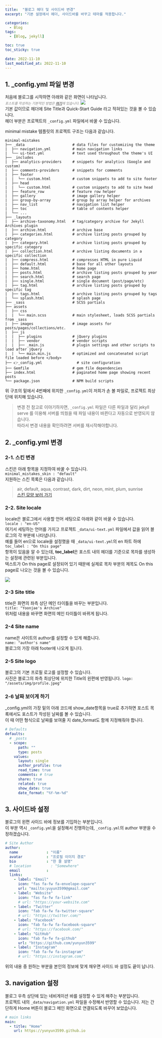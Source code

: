 ```yaml
---
title:  "블로그 헤더 및 사이드바 변경"
excerpt: "기본 설정에서 헤더, 사이드바를 바꾸고 테마를 적용합니다."

categories:
  - Blog
tags:
  - [Blog, jekyll]

toc: true
toc_sticky: true
 
date: 2022-11-10
last_modified_at: 2022-11-10
---
```


## 1. _config.yml 파일 변경
처음에 블로그를 시작하면 아래와 같은 화면이 나타납니다.  
*<span style="color:gray; font-size:0.7rem;">포스트를 작성하는 기본적인 방법은 [여기](https://yunyun3599.github.io/blog/how_to_post/)에 있습니다.</span>*
![](/assets/img/2022-11-10-project_setting_1.png)  
기본 값이므로 헤더에 Site Title과 Quick-Start Guide 라고 적혀있는 것을 볼 수 있습니다.  
헤더 부분은 프로젝트의 `_config.yml` 파일에서 바꿀 수 있습니다.  

minimal mistake 템플릿의 프로젝트 구조는 다음과 같습니다.
```
minimal-mistakes
├── _data                      # data files for customizing the theme
|  ├── navigation.yml          # main navigation links
|  └── ui-text.yml             # text used throughout the theme's UI
├── _includes
|  ├── analytics-providers     # snippets for analytics (Google and custom)
|  ├── comments-providers      # snippets for comments
|  ├── footer
|  |  └── custom.html          # custom snippets to add to site footer
|  ├── head
|  |  └── custom.html          # custom snippets to add to site head
|  ├── feature_row             # feature row helper
|  ├── gallery                 # image gallery helper
|  ├── group-by-array          # group by array helper for archives
|  ├── nav_list                # navigation list helper
|  ├── toc                     # table of contents helper
|  └── ...
├── _layouts
|  ├── archive-taxonomy.html   # tag/category archive for Jekyll Archives plugin
|  ├── archive.html            # archive base
|  ├── categories.html         # archive listing posts grouped by category
|  ├── category.html           # archive listing posts grouped by specific category
|  ├── collection.html         # archive listing documents in a specific collection
|  ├── compress.html           # compresses HTML in pure Liquid
|  ├── default.html            # base for all other layouts
|  ├── home.html               # home page
|  ├── posts.html              # archive listing posts grouped by year
|  ├── search.html             # search page
|  ├── single.html             # single document (post/page/etc)
|  ├── tag.html                # archive listing posts grouped by specific tag
|  ├── tags.html               # archive listing posts grouped by tags
|  └── splash.html             # splash page
├── _sass                      # SCSS partials
├── assets
|  ├── css
|  |  └── main.scss            # main stylesheet, loads SCSS partials from _sass
|  ├── images                  # image assets for posts/pages/collections/etc.
|  ├── js
|  |  ├── plugins              # jQuery plugins
|  |  ├── vendor               # vendor scripts
|  |  ├── _main.js             # plugin settings and other scripts to load after jQuery
|  |  └── main.min.js          # optimized and concatenated script file loaded before </body>
├── 👉_config.yml                # site configuration
├── Gemfile                    # gem file dependencies
├── index.html                 # paginated home page showing recent posts
└── package.json               # NPM build scripts
```
위 구조의 밑에서 4번째에 위치한 `_config.yml`이 저희가 손 볼 파일로, 프로젝트 최상단에 위치해 있습니다.

>변경 전 참고로 이야기하자면, `_config.yml` 파일은 다른 파일과 달리 jekyll serve 를 이용해 서버를 띄웠을 때 파일 내용이 바뀐다고 자동으로 반영되지 않습니다.  
따라서 변경 내용을 확인하려면 서버를 재시작해야합니다.



## 2. _config.yml 변경
### 2-1. 스킨 변경
스킨은 아래 항목을 지정하여 바꿀 수 있습니다.  
`minimal_mistakes_skin : "default"`  
지원하는 스킨 목록은 다음과 같습니다.  
> air, default, aqua, contrast, dark, dirt, neon, mint, plum, sunrise  
[스킨 모양 보러 가기](https://mmistakes.github.io/minimal-mistakes/docs/configuration/#site-settings)

### 2-2. Site locale
locale은 블로그에서 사용할 언어 세팅으로 아래와 같이 바꿀 수 있습니다.  
`locale : "en-US"`  
여기서 세팅하는 언어를 가지고 프로젝트 `_data/ui-text.yml` 파일에서 값을 읽어 블로그의 각 부분에 나타냅니다.  
예를 들어 en으로 locale을 설정했을 때 `_data/ui-text.yml`의 en 파트 하에  
`toc_label : "On this page"`  
항목이 있음을 알 수 있는데, **toc_label**은 포스트 내의 헤더를 기준으로 목차를 생성하는 설정에 관련된 부분입니다.  
텍스트가 On this page로 설정되어 있기 때문에 실제로 목차 부분의 제목도 On this page로 나오는 것을 볼 수 있습니다.  

![](/assets//img/2022-11-10-project_setting_2.png)

### 2-3 Site title
title은 화면의 좌측 상단 메인 타이틀을 바꾸는 부분입니다.  
`title: "Yoonjae's Archive"`  
위처럼 내용을 바꾸면 화면의 메인 타이틀이 바뀌게 됩니다.

### 2-4 Site name
name은 사이트의 author를 설정할 수 있게 해줍니다.  
`name: "author's name"`  
블로그의 가장 아래 footer에 나오게 됩니다. 

### 2-5 Site logo
블로그의 기본 프로필 로고를 설정할 수 있습니다.   
사진은 블로그의 좌측 최상단에 위치한 Title의 왼편에 반영됩니다.
`logo: "/assets/img/profile.jpeg"`

### 2-6 날짜 보이게 하기
_config.yml의 가장 밑의 아래 코드에 show_date항목을 true로 추가하면 포스트 목록에서도 포스트가 작성된 날짜를 볼 수 있습니다.  
이 때 어떤 형식으로 날짜를 보여줄 지 date_format도 함께 지정해줘야 합니다.
```yaml
# Defaults
defaults:
  # _posts
  - scope:
      path: ""
      type: posts
    values:
      layout: single
      author_profile: true
      read_time: true
      comments: # true
      share: true
      related: true
      show_date: true
      date_format: "%Y-%m-%d"
```

## 3. 사이드바 설정
블로그의 왼편 사이드 바에 정보를 기입하는 부분입니다.  
이 부분 역시 `_config.yml`을 설정해서 진행하는데, `_config.yml`의 author 부분을 수정하겠습니다.
```yml
# Site Author
author:
  name             : "이름"
  avatar           : "프로필 이미지 경로"
  bio              : "한 줄 설명"
  # location         : "Somewhere"
  email            :
  links:
    - label: "Email"
      icon: "fas fa-fw fa-envelope-square"
      url: "mailto:yuyun3599@gmail.com"
    - label: "Website"
      icon: "fas fa-fw fa-link"
      # url: "https://your-website.com"
    - label: "Twitter"
      icon: "fab fa-fw fa-twitter-square"
      # url: "https://twitter.com/"
    - label: "Facebook"
      icon: "fab fa-fw fa-facebook-square"
      # url: "https://facebook.com/"
    - label: "GitHub"
      icon: "fab fa-fw fa-github"
      url: "https://github.com/yunyun3599"
    - label: "Instagram"
      icon: "fab fa-fw fa-instagram"
      # url: "https://instagram.com/"

```
위의 내용 중 원하는 부분을 본인의 정보에 맞게 채우면 사이드 바 설정도 끝이 납니다.


## 3. navigation 설정
블로그 우측 상단에 있는 네비게이션 바를 설정할 수 있게 해주는 부분입니다.  
프로젝트 내의 `_data/navigation.yml` 파일을 수정해서 반영할 수 있습니다. 
저는 간단하게 Home 버튼이 블로그 메인 화면으로 연결되도록 바꾸어 보았습니다.
```yml
# main links
main:
  - title: "Home"
    url: https://yunyun3599.github.io
```